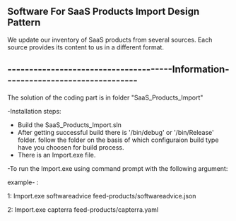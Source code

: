 ## Software For SaaS Products Import Design Pattern

We update our inventory of SaaS products from several sources.  Each source provides its content to us in a different format. 

## --------------------------------------Information-------------------------------
The solution of the coding part is in folder "SaaS_Products_Import"

-Installation steps:

* Build the SaaS_Products_Import.sln
* After getting successful build there is '/bin/debug' or '/bin/Release' folder. follow the folder on the basis of which configuraion      build type have you choosen for build process.
* There is an Import.exe file.

-To run the Import.exe using command prompt with the following argument:

example- :

1: Import.exe softwareadvice feed-products/softwareadvice.json

2: Import.exe capterra feed-products/capterra.yaml
         
         
         
